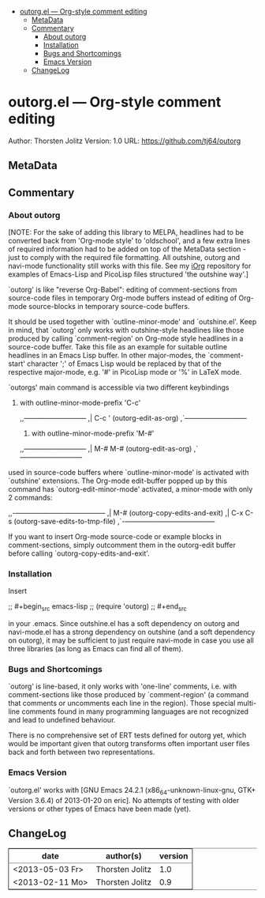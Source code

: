 - [outorg.el &#x2014; Org-style comment editing](#outorg.el-&#x2014;-org-style-comment-editing)
  - [MetaData](#metadata)
  - [Commentary](#commentary)
    - [About outorg](#about-outorg)
    - [Installation](#installation)
    - [Bugs and Shortcomings](#bugs-and-shortcomings)
    - [Emacs Version](#emacs-version)
  - [ChangeLog](#changelog)

# outorg.el &#x2014; Org-style comment editing

Author: Thorsten Jolitz <tjolitz AT gmail DOT com>
Version: 1.0
URL: <https://github.com/tj64/outorg>

## MetaData

## Commentary

### About outorg

[NOTE: For the sake of adding this library to MELPA, headlines
had to be converted back from 'Org-mode style' to 'oldschool',
and a few extra lines of required information had to be added on
top of the MetaData section - just to comply with the required
file formatting. All outshine, outorg and navi-mode functionality
still works with this file. See my
[iOrg](https://github.com/tj64/iorg) repository for examples of
Emacs-Lisp and PicoLisp files structured 'the outshine way'.]

\`outorg' is like "reverse Org-Babel": editing of comment-sections
from source-code files in temporary Org-mode buffers instead of
editing of Org-mode source-blocks in temporary source-code
buffers.

It should be used together with \`outline-minor-mode' and
\`outshine.el'.  Keep in mind, that \`outorg' only works with
outshine-style headlines like those produced by calling
\`comment-region' on Org-mode style headlines in a source-code
buffer. Take this file as an example for suitable outline
headlines in an Emacs Lisp buffer. In other major-modes, the
\`comment-start' character ';' of Emacs Lisp would be replaced by
that of the respective major-mode, e.g. '#' in PicoLisp mode or
'%' in LaTeX mode.

\`outorgs' main command is accessible via two different
keybindings

1.  with outline-minor-mode-prefix 'C-c'
    
    ,,&#x2014;&#x2014;&#x2014;&#x2014;&#x2014;&#x2014;&#x2014;&#x2014;&#x2014;
    ,| C-c ' (outorg-edit-as-org)
    ,\`&#x2014;&#x2014;&#x2014;&#x2014;&#x2014;&#x2014;&#x2014;&#x2014;&#x2014;
    
    1.  with outline-minor-mode-prefix 'M-#'
    
    ,,&#x2014;&#x2014;&#x2014;&#x2014;&#x2014;&#x2014;&#x2014;&#x2014;&#x2014;
    ,| M-# M-# (outorg-edit-as-org)
    ,\`&#x2014;&#x2014;&#x2014;&#x2014;&#x2014;&#x2014;&#x2014;&#x2014;&#x2014;

used in source-code buffers where \`outline-minor-mode' is
activated with \`outshine' extensions. The Org-mode edit-buffer
popped up by this command has \`outorg-edit-minor-mode' activated,
a minor-mode with only 2 commands:

,,-&#x2014;&#x2014;&#x2014;&#x2014;&#x2014;&#x2014;&#x2014;&#x2014;&#x2014;&#x2014;&#x2014;&#x2014;&#x2014;
,| M-# (outorg-copy-edits-and-exit)
,| C-x C-s (outorg-save-edits-to-tmp-file)
,\`-&#x2014;&#x2014;&#x2014;&#x2014;&#x2014;&#x2014;&#x2014;&#x2014;&#x2014;&#x2014;&#x2014;&#x2014;&#x2014;

If you want to insert Org-mode source-code or example blocks in
comment-sections, simply outcomment them in the outorg-edit
buffer before calling \`outorg-copy-edits-and-exit'.

### Installation

Insert

;; #+begin<sub>src</sub> emacs-lisp
;;  (require 'outorg)
;; #+end<sub>src</sub>

in your .emacs. Since outshine.el has a soft dependency on outorg
and navi-mode.el has a strong dependency on outshine (and a soft
dependency on outorg), it may be sufficient to just require
navi-mode in case you use all three libraries (as long as Emacs
can find all of them).

### Bugs and Shortcomings

\`outorg' is line-based, it only works with 'one-line' comments,
i.e. with comment-sections like those produced by
\`comment-region' (a command that comments or uncomments each line
in the region). Those special multi-line comments found in many
programming languages are not recognized and lead to undefined
behaviour.

There is no comprehensive set of ERT tests defined for outorg
yet, which would be important given that outorg transforms often
important user files back and forth between two representations.

### Emacs Version

\`outorg.el' works with [GNU Emacs 24.2.1
(x86<sub>64</sub>-unknown-linux-gnu, GTK+ Version 3.6.4) of 2013-01-20 on
eric]. No attempts of testing with older versions or other types
of Emacs have been made (yet).

## ChangeLog

<table border="2" cellspacing="0" cellpadding="6" rules="groups" frame="hsides">


<colgroup>
<col  class="left" />

<col  class="left" />

<col  class="right" />
</colgroup>
<thead>
<tr>
<th scope="col" class="left">date</th>
<th scope="col" class="left">author(s)</th>
<th scope="col" class="right">version</th>
</tr>
</thead>

<tbody>
<tr>
<td class="left"><span class="timestamp-wrapper"><span class="timestamp">&lt;2013-05-03 Fr&gt;</span></span></td>
<td class="left">Thorsten Jolitz</td>
<td class="right">1.0</td>
</tr>


<tr>
<td class="left"><span class="timestamp-wrapper"><span class="timestamp">&lt;2013-02-11 Mo&gt;</span></span></td>
<td class="left">Thorsten Jolitz</td>
<td class="right">0.9</td>
</tr>
</tbody>
</table>
